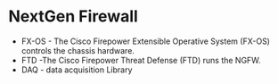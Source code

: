 # NextGen Firewall
- FX-OS - The Cisco Firepower Extensible Operative System (FX-OS) controls the chassis hardware.
- FTD -The Cisco Firepower Threat Defense (FTD) runs the NGFW.
- DAQ - data acquisition Library
